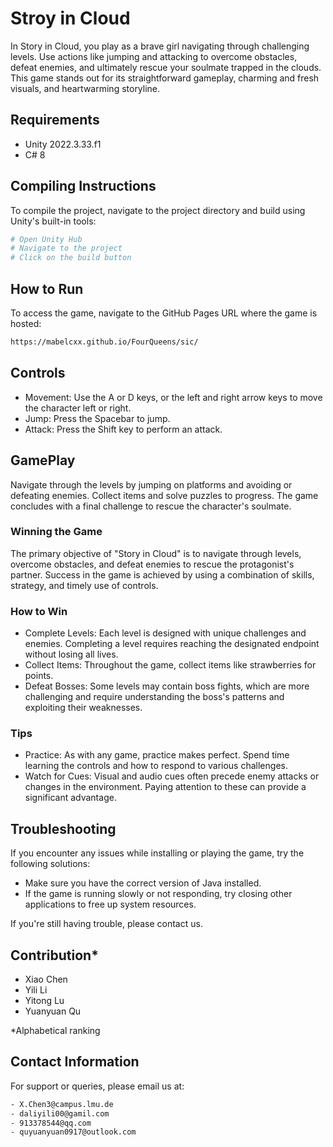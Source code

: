 # Stroy in Cloud

In Story in Cloud, you play as a brave girl navigating through challenging levels. Use actions like jumping and attacking to overcome obstacles, defeat enemies, and ultimately rescue your soulmate trapped in the clouds. This game stands out for its straightforward gameplay, charming and fresh visuals, and heartwarming storyline.

## Requirements
* Unity 2022.3.33.f1
* C# 8


## Compiling Instructions

To compile the project, navigate to the project directory and build using Unity's built-in tools:

```bash
# Open Unity Hub
# Navigate to the project
# Click on the build button
```


## How to Run

To access the game, navigate to the GitHub Pages URL where the game is hosted:
```bash
https://mabelcxx.github.io/FourQueens/sic/
```

## Controls
- Movement: Use the A or D keys, or the left and right arrow keys to move the character left or right.
- Jump: Press the Spacebar to jump.
- Attack: Press the Shift key to perform an attack.


## GamePlay
Navigate through the levels by jumping on platforms and avoiding or defeating enemies. Collect items and solve puzzles to progress. The game concludes with a final challenge to rescue the character's soulmate.


### Winning the Game
The primary objective of "Story in Cloud" is to navigate through levels, overcome obstacles, and defeat enemies to rescue the protagonist's partner. Success in the game is achieved by using a combination of skills, strategy, and timely use of controls.

### How to Win
- Complete Levels: Each level is designed with unique challenges and enemies. Completing a level requires reaching the designated endpoint without losing all lives.
- Collect Items: Throughout the game, collect items like strawberries for points.
- Defeat Bosses: Some levels may contain boss fights, which are more challenging and require understanding the boss's patterns and exploiting their weaknesses.

### Tips
- Practice: As with any game, practice makes perfect. Spend time learning the controls and how to respond to various challenges.
- Watch for Cues: Visual and audio cues often precede enemy attacks or changes in the environment. Paying attention to these can provide a significant advantage.

## Troubleshooting
If you encounter any issues while installing or playing the game, try the following solutions:

- Make sure you have the correct version of Java installed.
- If the game is running slowly or not responding, try closing other applications to free up system resources.

If you're still having trouble, please contact us.

## Contribution*
- Xiao Chen
- Yili Li
- Yitong Lu
- Yuanyuan Qu

*Alphabetical ranking

## Contact Information
For support or queries, please email us at:
```bash
- X.Chen3@campus.lmu.de
- daliyili00@gamil.com
- 913378544@qq.com
- quyuanyuan0917@outlook.com
``````

